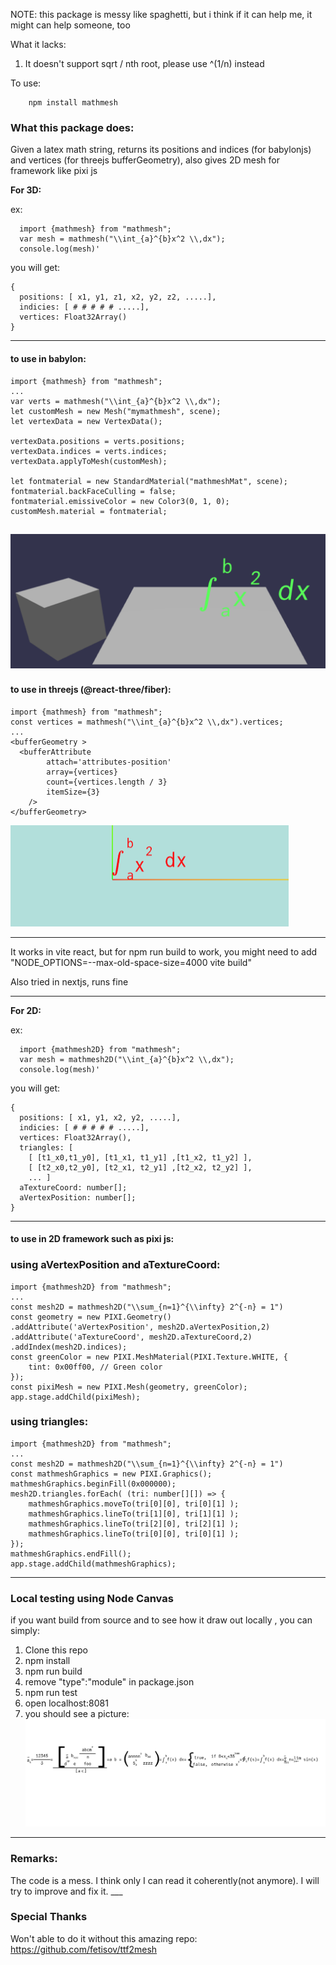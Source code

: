 NOTE: 
this package is messy like spaghetti, but i think if it can help me, it might can help someone, too

What it lacks:
1. It doesn't support sqrt / nth root, please use ^(1/n) instead  

To use:

        npm install mathmesh


<h3>What this package does:</h3>
Given a latex math string, returns its positions and indices (for babylonjs) and vertices (for threejs bufferGeometry), also gives 2D mesh for framework like pixi js

<b>For 3D:</b>

ex:

      import {mathmesh} from "mathmesh";
      var mesh = mathmesh("\\int_{a}^{b}x^2 \\,dx");
      console.log(mesh)'

you will get:

    {
      positions: [ x1, y1, z1, x2, y2, z2, .....],
      indicies: [ # # # # # .....],
      vertices: Float32Array()
    }

___

<h4>to use in babylon:</h4>

    import {mathmesh} from "mathmesh";
    ...
    var verts = mathmesh("\\int_{a}^{b}x^2 \\,dx");
    let customMesh = new Mesh("mymathmesh", scene);
    let vertexData = new VertexData();

    vertexData.positions = verts.positions;
    vertexData.indices = verts.indices;
    vertexData.applyToMesh(customMesh);

    let fontmaterial = new StandardMaterial("mathmeshMat", scene);
    fontmaterial.backFaceCulling = false;
    fontmaterial.emissiveColor = new Color3(0, 1, 0);
    customMesh.material = fontmaterial;

![alt text](https://github.com/cyavictor88/mathmesh/blob/master/pics/example_babylon.png?raw=true)
---
<h4>to use in threejs (@react-three/fiber):</h4>

    import {mathmesh} from "mathmesh";
    const vertices = mathmesh("\\int_{a}^{b}x^2 \\,dx").vertices;
    ...
    <bufferGeometry >
      <bufferAttribute
            attach='attributes-position'
            array={vertices}
            count={vertices.length / 3}
            itemSize={3}
        /> 
    </bufferGeometry>

![alt text](https://github.com/cyavictor88/mathmesh/blob/master/pics/example_threejs.png?raw=true)
___




It works in vite react, but for npm run build to work, you might need to add "NODE_OPTIONS=--max-old-space-size=4000 vite build" 

Also tried in nextjs, runs fine
___

<b>For 2D:</b>

ex:

      import {mathmesh2D} from "mathmesh";
      var mesh = mathmesh2D("\\int_{a}^{b}x^2 \\,dx");
      console.log(mesh)'

you will get:

    {
      positions: [ x1, y1, x2, y2, .....],
      indicies: [ # # # # # .....],
      vertices: Float32Array(),
      triangles: [ 
        [ [t1_x0,t1_y0], [t1_x1, t1_y1] ,[t1_x2, t1_y2] ], 
        [ [t2_x0,t2_y0], [t2_x1, t2_y1] ,[t2_x2, t2_y2] ],
        ... ]
      aTextureCoord: number[];
      aVertexPosition: number[];  
    }

___

<h4>to use in 2D framework such as pixi js:</h4>

<h3>using aVertexPosition and aTextureCoord:</h3>

    import {mathmesh2D} from "mathmesh";
    ...
    const mesh2D = mathmesh2D("\\sum_{n=1}^{\\infty} 2^{-n} = 1")
    const geometry = new PIXI.Geometry()
    .addAttribute('aVertexPosition', mesh2D.aVertexPosition,2)
    .addAttribute('aTextureCoord', mesh2D.aTextureCoord,2)
    .addIndex(mesh2D.indices);  
    const greenColor = new PIXI.MeshMaterial(PIXI.Texture.WHITE, {
        tint: 0x00ff00, // Green color
    });
    const pixiMesh = new PIXI.Mesh(geometry, greenColor);
    app.stage.addChild(pixiMesh);

<h3>using triangles:</h3>

    import {mathmesh2D} from "mathmesh";
    ...
    const mesh2D = mathmesh2D("\\sum_{n=1}^{\\infty} 2^{-n} = 1")
    const mathmeshGraphics = new PIXI.Graphics();
    mathmeshGraphics.beginFill(0x000000);
    mesh2D.triangles.forEach( (tri: number[][]) => {
        mathmeshGraphics.moveTo(tri[0][0], tri[0][1] );
        mathmeshGraphics.lineTo(tri[1][0], tri[1][1] );
        mathmeshGraphics.lineTo(tri[2][0], tri[2][1] );
        mathmeshGraphics.lineTo(tri[0][0], tri[0][1] );
    });
    mathmeshGraphics.endFill();
    app.stage.addChild(mathmeshGraphics);

___

<h3>Local testing using Node Canvas</h3>


if you want build from source and to see how it draw out locally , you can simply:

1. Clone this repo
2. npm install
3. npm run build
4. remove "type":"module" in package.json
5. npm run test
6. open localhost:8081
7. you should see a picture:
![alt text](https://github.com/cyavictor88/mathmesh/blob/master/pics/example_nodecanvas.png?raw=true)

___

<h3>Remarks:</h3>
The code is a mess. I think only I can read it coherently(not anymore). I will try to improve and fix it.
___


<h3>Special Thanks</h3>

Won't able to do it without this amazing repo: https://github.com/fetisov/ttf2mesh

